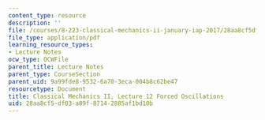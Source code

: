 ```yaml
---
content_type: resource
description: ''
file: /courses/8-223-classical-mechanics-ii-january-iap-2017/28aa8cf5df03a89f87142885af1bd10b_MIT8_223IAP17_Lec12.pdf
file_type: application/pdf
learning_resource_types:
- Lecture Notes
ocw_type: OCWFile
parent_title: Lecture Notes
parent_type: CourseSection
parent_uid: 9a99fde8-9532-6a70-3eca-004b8c62be47
resourcetype: Document
title: Classical Mechanics II, Lecture 12 Forced Oscillations
uid: 28aa8cf5-df03-a89f-8714-2885af1bd10b
---
```

